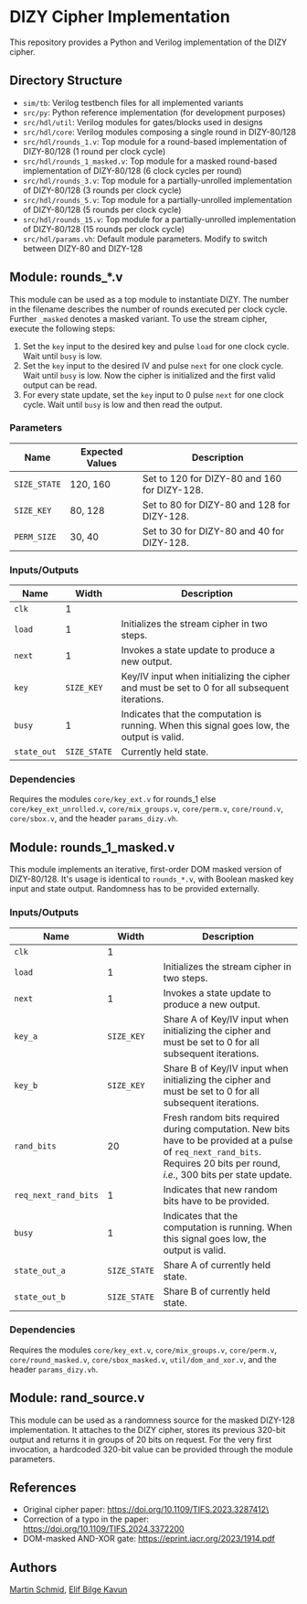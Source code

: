 # DIZY Cipher Implementation

This repository provides a Python and Verilog implementation of the DIZY cipher.

## Directory Structure
- `sim/tb`: Verilog testbench files for all implemented variants
- `src/py`: Python reference implementation (for development purposes)
- `src/hdl/util`: Verilog modules for gates/blocks used in designs
- `src/hdl/core`: Verilog modules composing a single round in DIZY-80/128
- `src/hdl/rounds_1.v`: Top module for a round-based implementation of DIZY-80/128 (1 round per clock cycle)
- `src/hdl/rounds_1_masked.v`: Top module for a masked round-based implementation of DIZY-80/128 (6 clock cycles per round)
- `src/hdl/rounds_3.v`: Top module for a partially-unrolled implementation of DIZY-80/128 (3 rounds per clock cycle)
- `src/hdl/rounds_5.v`: Top module for a partially-unrolled implementation of DIZY-80/128 (5 rounds per clock cycle)
- `src/hdl/rounds_15.v`: Top module for a partially-unrolled implementation of DIZY-80/128 (15 rounds per clock cycle)
- `src/hdl/params.vh`: Default module parameters. Modify to switch between DIZY-80 and DIZY-128

## Module: rounds_*.v
This module can be used as a top module to instantiate DIZY. The number in the filename describes the number of rounds executed per clock cycle. Further `_masked` denotes a masked variant. To use the stream cipher, execute the following steps:
1. Set the `key` input to the desired key and pulse `load` for one clock cycle. Wait until `busy` is low.
2. Set the `key` input to the desired IV and pulse `next` for one clock cycle. Wait until `busy` is low. Now the cipher is initialized and the first valid output can be read.
3. For every state update, set the `key` input to 0 pulse `next` for one clock cycle. Wait until `busy` is low and then read the output.

### Parameters
| Name          | Expected Values | Description |
|---------------|-----------------|--------------|
| `SIZE_STATE`  | 120, 160        | Set to 120 for DIZY-80 and 160 for DIZY-128. |
| `SIZE_KEY`    | 80, 128         | Set to 80 for DIZY-80 and 128 for DIZY-128.  |
| `PERM_SIZE`   | 30, 40          | Set to 30 for DIZY-80 and 40 for DIZY-128.   |

### Inputs/Outputs
| Name        | Width         | Description |
|-------------|---------------|-------------|
| `clk`       | 1             |             |
| `load`      | 1             | Initializes the stream cipher in two steps. |
| `next`      | 1             | Invokes a state update to produce a new output. |
| `key`       | `SIZE_KEY`    | Key/IV input when initializing the cipher and must be set to 0 for all subsequent iterations. |
| `busy`      | 1             | Indicates that the computation is running. When this signal goes low, the output is valid. |
| `state_out` | `SIZE_STATE`  | Currently held state. |

### Dependencies
Requires the modules `core/key_ext.v` for rounds_1 else `core/key_ext_unrolled.v`, `core/mix_groups.v`, `core/perm.v`, `core/round.v`, `core/sbox.v`, and the header `params_dizy.vh`.

## Module: rounds_1_masked.v
This module implements an iterative, first-order DOM masked version of DIZY-80/128. It's usage is identical to `rounds_*.v`, with Boolean masked key input and state output. Randomness has to be provided externally.

### Inputs/Outputs
| Name        | Width         | Description |
|-------------|---------------|-------------|
| `clk`       | 1             |             |
| `load`      | 1             | Initializes the stream cipher in two steps. |
| `next`      | 1             | Invokes a state update to produce a new output. |
| `key_a`     | `SIZE_KEY`    | Share A of Key/IV input when initializing the cipher and must be set to 0 for all subsequent iterations. |
| `key_b`     | `SIZE_KEY`    | Share B of Key/IV input when initializing the cipher and must be set to 0 for all subsequent iterations. |
| `rand_bits` | 20            | Fresh random bits required during computation. New bits have to be provided at a pulse of `req_next_rand_bits`. Requires 20 bits per round, *i.e.*, 300 bits per state update. |
| `req_next_rand_bits` | 1    | Indicates that new random bits have to be provided. |
| `busy`      | 1             | Indicates that the computation is running. When this signal goes low, the output is valid. |
| `state_out_a` | `SIZE_STATE`  | Share A of currently held state. |
| `state_out_b` | `SIZE_STATE`  | Share B of currently held state. |

### Dependencies
Requires the modules `core/key_ext.v`, `core/mix_groups.v`, `core/perm.v`, `core/round_masked.v`, `core/sbox_masked.v`, `util/dom_and_xor.v`, and the header `params_dizy.vh`.

## Module: rand_source.v
This module can be used as a randomness source for the masked DIZY-128 implementation. It attaches to the DIZY cipher, stores its previous 320-bit output and returns it in groups of 20 bits on request. For the very first invocation, a hardcoded 320-bit value can be provided through the module parameters.

## References
- Original cipher paper: https://doi.org/10.1109/TIFS.2023.3287412\
- Correction of a typo in the paper: https://doi.org/10.1109/TIFS.2024.3372200
- DOM-masked AND-XOR gate: https://eprint.iacr.org/2023/1914.pdf

## Authors
[Martin Schmid](https://www.fim.uni-passau.de/technische-informatik/lehrstuhlteam/wissenschaftliche-mitarbeiter/martin-schmid), [Elif Bilge Kavun](https://www.fim.uni-passau.de/en/secint)
